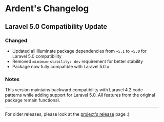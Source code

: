 Ardent's Changelog
==================

## Laravel 5.0 Compatibility Update

### Changed
- Updated all Illuminate package dependencies from `~5.1` to `~5.0` for Laravel 5.0 compatibility
- Removed `minimum-stability: dev` requirement for better stability
- Package now fully compatible with Laravel 5.0.x

### Notes
This version maintains backward compatibility with Laravel 4.2 code patterns while adding support for Laravel 5.0. All features from the original package remain functional.

---

For older releases, please look at the [project's release][1] page :)

[1]:https://github.com/laravelbook/ardent/releases
